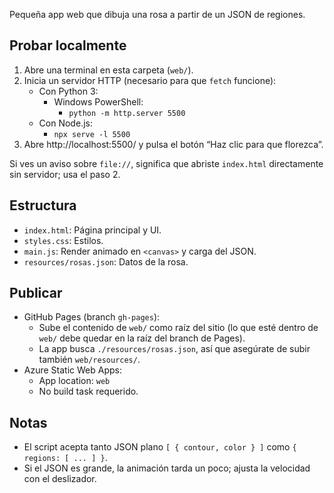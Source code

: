 
Pequeña app web que dibuja una rosa a partir de un JSON de regiones.

## Probar localmente

1. Abre una terminal en esta carpeta (`web/`).
2. Inicia un servidor HTTP (necesario para que `fetch` funcione):
   - Con Python 3:
     - Windows PowerShell:
       - `python -m http.server 5500`
   - Con Node.js:
     - `npx serve -l 5500`
3. Abre http://localhost:5500/ y pulsa el botón “Haz clic para que florezca”.

Si ves un aviso sobre `file://`, significa que abriste `index.html` directamente sin servidor; usa el paso 2.

## Estructura

- `index.html`: Página principal y UI.
- `styles.css`: Estilos.
- `main.js`: Render animado en `<canvas>` y carga del JSON.
- `resources/rosas.json`: Datos de la rosa.

## Publicar

- GitHub Pages (branch `gh-pages`):
  - Sube el contenido de `web/` como raíz del sitio (lo que esté dentro de `web/` debe quedar en la raíz del branch de Pages).
  - La app busca `./resources/rosas.json`, así que asegúrate de subir también `web/resources/`.
- Azure Static Web Apps:
  - App location: `web`
  - No build task requerido.

## Notas

- El script acepta tanto JSON plano `[ { contour, color } ]` como `{ regions: [ ... ] }`.
- Si el JSON es grande, la animación tarda un poco; ajusta la velocidad con el deslizador.
